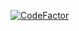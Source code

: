 [![CodeFactor](https://www.codefactor.io/repository/github/luramoth/chaox/badge)](https://www.codefactor.io/repository/github/luramoth/chaox)
